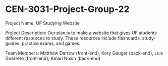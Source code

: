 # CEN-3031-Project-Group-22

Project Name: UF Studying Website

Project Description: Our plan is to make a website that gives UF students different resources to study. These resources include flashcards, study-guides, practice exams, and games. 

Team Members: Matthew Darrow (front-end), Kory Gauger (back-end), Luis Guerrero (front-end), Amari Nixon (back-end)
